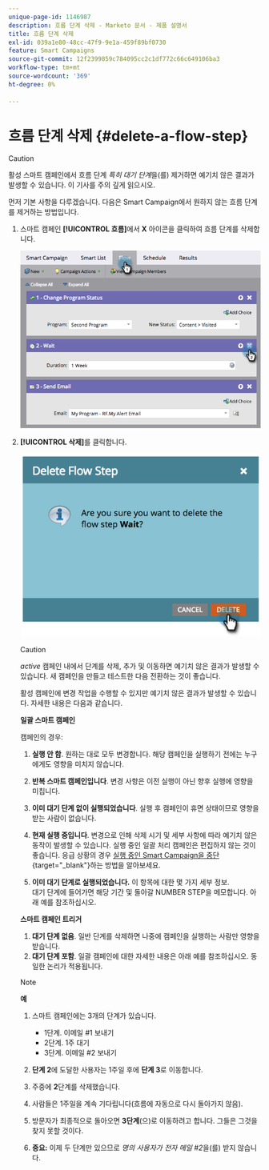 ```yaml
---
unique-page-id: 1146987
description: 흐름 단계 삭제 - Marketo 문서 - 제품 설명서
title: 흐름 단계 삭제
exl-id: 039a1e80-48cc-47f9-9e1a-459f89bf0730
feature: Smart Campaigns
source-git-commit: 12f2399859c784095cc2c1df772c66c649106ba3
workflow-type: tm+mt
source-wordcount: '369'
ht-degree: 0%

---
```


# 흐름 단계 삭제 {#delete-a-flow-step}

>[!CAUTION]
>
>활성 스마트 캠페인에서 흐름 단계 _특히 대기 단계_&#x200B;을(를) 제거하면 예기치 않은 결과가 발생할 수 있습니다. 이 기사를 주의 깊게 읽으시오.

먼저 기본 사항을 다루겠습니다. 다음은 Smart Campaign에서 원하지 않는 흐름 단계를 제거하는 방법입니다.

1. 스마트 캠페인 **[!UICONTROL 흐름]**&#x200B;에서 **X** 아이콘을 클릭하여 흐름 단계를 삭제합니다.

   ![](assets/delete-a-flow-step-1.png)

1. **[!UICONTROL 삭제]**&#x200B;를 클릭합니다.

   ![](assets/delete-a-flow-step-2.png)

   >[!CAUTION]
   >
   >_active_ 캠페인 내에서 단계를 삭제, 추가 및 이동하면 예기치 않은 결과가 발생할 수 있습니다. 새 캠페인을 만들고 테스트한 다음 전환하는 것이 좋습니다.

   활성 캠페인에 변경 작업을 수행할 수 있지만 예기치 않은 결과가 발생할 수 있습니다. 자세한 내용은 다음과 같습니다.

   **일괄 스마트 캠페인**

   캠페인의 경우:

   1. **실행 안 함**. 원하는 대로 모두 변경합니다. 해당 캠페인을 실행하기 전에는 누구에게도 영향을 미치지 않습니다.
   1. **반복 스마트 캠페인입니다**. 변경 사항은 이전 실행이 아닌 향후 실행에 영향을 미칩니다.
   1. **이미 대기 단계 없이 실행되었습니다**. 실행 후 캠페인이 휴면 상태이므로 영향을 받는 사람이 없습니다.
   1. **현재 실행 중입니다**. 변경으로 인해 삭제 시기 및 세부 사항에 따라 예기치 않은 동작이 발생할 수 있습니다. 실행 중인 일괄 처리 캠페인은 편집하지 않는 것이 좋습니다. 응급 상황의 경우 [실행 중인 Smart Campaign을 중단](/help/marketo/product-docs/core-marketo-concepts/smart-campaigns/using-smart-campaigns/abort-a-smart-campaign.md){target="_blank"}하는 방법을 알아보세요.

   1. **이미 대기 단계로 실행되었습니다.** 이 항목에 대한 몇 가지 세부 정보.\
      대기 단계에 들어가면 해당 기간 및 돌아갈 NUMBER STEP을 메모합니다. 아래 예를 참조하십시오.

   **스마트 캠페인 트리거**

   1. **대기 단계 없음**. 일반 단계를 삭제하면 나중에 캠페인을 실행하는 사람만 영향을 받습니다.
   1. **대기 단계 포함**. 일괄 캠페인에 대한 자세한 내용은 아래 예를 참조하십시오. 동일한 논리가 적용됩니다.

   >[!NOTE]
   >
   >**예**
   >
   >1. 스마트 캠페인에는 3개의 단계가 있습니다.
   >    * 1단계. 이메일 #1 보내기
   >    * 2단계. 1주 대기
   >    * 3단계. 이메일 #2 보내기
   >
   >1. **단계 2**&#x200B;에 도달한 사용자는 1주일 후에 **단계 3**&#x200B;로 이동합니다.
   >1. 주중에 **2**&#x200B;단계를 삭제했습니다.
   >1. 사람들은 1주일을 계속 기다립니다(흐름에 자동으로 다시 돌아가지 않음).
   >1. 방문자가 최종적으로 돌아오면 **3단계**(으)로 이동하려고 합니다. 그들은 그것을 찾지 못할 것이다.
   >1. **중요:** 이제 두 단계만 있으므로 _명의 사용자가 전자 메일 #2_&#x200B;을(를) 받지 않습니다.
